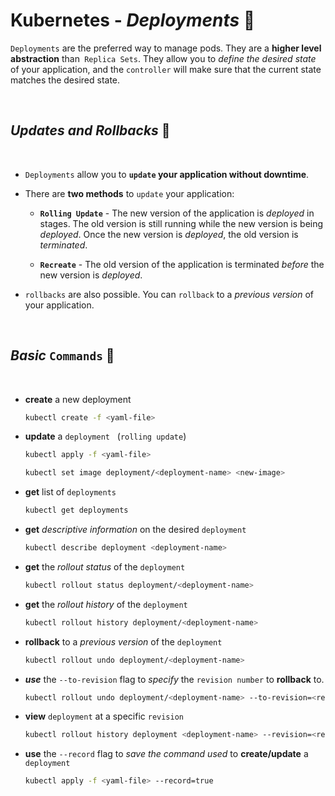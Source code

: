 # **Kubernetes** - ***Deployments*** 🚀

`Deployments` are the preferred way to manage pods. They are a **higher level abstraction** than` Replica Sets`. They allow you to *define the desired state* of your application, and the `controller` will make sure that the current state matches the desired state. 

<br>

## ***Updates*** *and* ***Rollbacks*** 🔄

<br>

* `Deployments` allow you to **`update` your application without downtime**.

* There are **two methods** to `update` your application:

  * **`Rolling Update`** - The new version of the application is *deployed* in stages. The old version is still running while the new version is being *deployed*. Once the new version is *deployed*, the old version is *terminated*.

  * **`Recreate`** - The old version of the application is terminated *before* the new version is *deployed*.

* `rollbacks` are also possible. You can `rollback` to a *previous version* of your application.

<br>

## ***Basic*** `Commands` 📝

<br>

* **create** a new deployment

  ```bash
  kubectl create -f <yaml-file>
  ```

* **update** a `deployment` &nbsp; (`rolling update`)

  ```bash
  kubectl apply -f <yaml-file>
  ```

  ```bash
  kubectl set image deployment/<deployment-name> <new-image>
  ```

* **get** list of `deployments`

  ```bash
  kubectl get deployments
  ```

* **get** *descriptive information* on the desired `deployment`

  ```bash
  kubectl describe deployment <deployment-name>
  ```

* **get** the *rollout status* of the `deployment`

  ```bash
  kubectl rollout status deployment/<deployment-name>
  ```

* **get** the *rollout history* of the `deployment`

  ```bash
  kubectl rollout history deployment/<deployment-name>
  ```

* **rollback** to a *previous version* of the `deployment`

  ```bash
  kubectl rollout undo deployment/<deployment-name>
  ```

* ***use*** the `--to-revision` flag to *specify* the `revision number` to **rollback** to.

  ```bash
  kubectl rollout undo deployment/<deployment-name> --to-revision=<revision-number>
  ```

* **view** `deployment` at a specific `revision`

  ```bash
  kubectl rollout history deployment <deployment-name> --revision=<revision-number>
  ```

* **use** the `--record` flag to *save the command used* to **create/update** a `deployment`

  ```bash
  kubectl apply -f <yaml-file> --record=true
  ```



